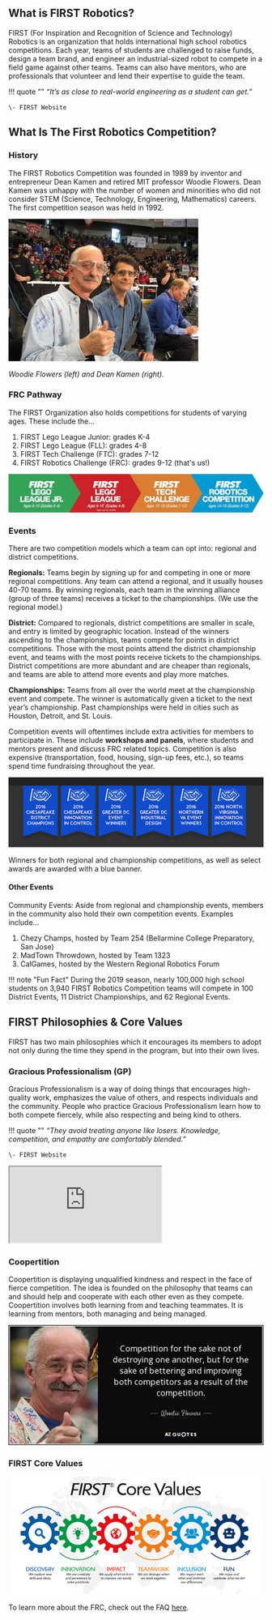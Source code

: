 ## What is FIRST Robotics?

FIRST (For Inspiration and Recognition of Science and Technology) Robotics is an organization that holds international high school robotics competitions.
Each year, teams of students are challenged to raise funds, design a team brand, and engineer an industrial-sized robot to compete in a field game against other teams.
Teams can also have mentors, who are professionals that volunteer and lend their expertise to guide the team.

!!! quote ""
    *“It’s as close to real-world engineering as a student can get.”*

    \- FIRST Website

## What Is The First Robotics Competition?

### History

The FIRST Robotics Competition was founded in 1989 by inventor and entrepreneur Dean Kamen and retired MIT professor Woodie Flowers.
Dean Kamen was unhappy with the number of women and minorities who did not consider STEM (Science, Technology, Engineering, Mathematics) careers.
The first competition season was held in 1992.

![Woodie Flowers And Dean Kamen](assets/images/frc/woodie_and_dean.png)

*Woodie Flowers (left) and Dean Kamen (right).*

### FRC Pathway

The FIRST Organization also holds competitions for students of varying ages. These include the...

1. FIRST Lego League Junior: grades K-4
2. FIRST Lego League (FLL): grades 4-8
3. FIRST Tech Challenge (FTC): grades 7-12
4. FIRST Robotics Challenge  (FRC): grades 9-12 (that's us!)

![FRC Pathway](assets/images/frc/frc_pathway.png)

### Events

There are two competition models which a team can opt into: regional and district competitions.

**Regionals:** Teams begin by signing up for and competing in one or more regional competitions.
Any team can attend a regional, and it usually houses 40-70 teams.
By winning regionals, each team in the winning alliance (group of three teams) receives a ticket to the championships.
(We use the regional model.)

**District:** Compared to regionals, district competitions are smaller in scale, and entry is limited by geographic location.
Instead of the winners ascending to the championships, teams compete for points in district competitions.
Those with the most points attend the district championship event, and teams with the most points receive tickets to the championships.
District competitions are more abundant and are cheaper than regionals, and teams are able to attend more events and play more matches.

**Championships:** Teams from all over the world meet at the championship event and compete.
The winner is automatically given a ticket to the next year’s championship. Past championships were held in cities such as Houston, Detroit, and St. Louis.

Competition events will oftentimes include extra activities for members to participate in. These include **workshops and panels**, where students and mentors present and discuss FRC related topics.
Competition is also expensive (transportation, food, housing, sign-up fees, etc.), so teams spend time fundraising throughout the year.  

![Blue Banners](assets/images/frc/blue_banners.png)

Winners for both regional and championship competitions, as well as select awards are awarded with a blue banner.

#### Other Events

Community Events: Aside from regional and championship events, members in the community also hold their own competition events. Examples include...

1. Chezy Champs, hosted by Team 254 (Bellarmine College Preparatory, San Jose)
2. MadTown Throwdown, hosted by Team 1323 
3. CalGames, hosted by the Western Regional Robotics Forum

!!! note "Fun Fact"
    During the 2019 season, nearly 100,000 high school students on 3,940 FIRST Robotics Competition teams will compete in 100 District Events, 11 District Championships, and 62 Regional Events.

## FIRST Philosophies & Core Values

FIRST has two main philosophies which it encourages its members to adopt not only during the time they spend in the program, but into their own lives. 

### Gracious Professionalism (GP)

Gracious Professionalism is a way of doing things that encourages high-quality work, emphasizes the value of others, and respects individuals and the community.
People who practice Gracious Professionalism learn how to both compete fiercely, while also respecting and being kind to others.

!!! quote ""
    *“They avoid treating anyone like losers. Knowledge, competition, and empathy are comfortably blended.”*

    \- FIRST Website

<iframe src="https://www.youtube.com/embed/h2e6gxczMxc" allowfullscreen></iframe>

### Coopertition

Coopertition is displaying unqualified kindness and respect in the face of fierce competition.
The idea is founded on the philosophy that teams can and should help and cooperate with each other even as they compete.
Coopertition involves both learning from and teaching teammates.
It is learning from mentors, both managing and being managed. 

![Coopertition Quote](assets/images/frc/coopertition.png)

### FIRST Core Values

![FIRST Core Values](assets/images/frc/FIRST_core_values.png)

To learn more about the FRC, check out the FAQ [here](https://firstnevada.org/wp-content/uploads/2019/10/FIRST-HQ-FAQ.pdf).
